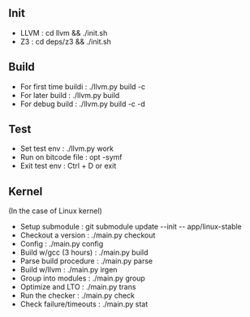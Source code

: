 Init
----

- LLVM    : cd llvm && ./init.sh
- Z3      : cd deps/z3 && ./init.sh

Build
-----

- For first time buildi   : ./llvm.py build -c
- For later build         : ./llvm.py build
- For debug build         : ./llvm.py build -c -d <item>

Test
----

- Set test env            : ./llvm.py work
- Run on bitcode file     : opt -symf <path-to-output> <path-to-bitcode>
- Exit test env           : Ctrl + D or exit

Kernel
------

(In the case of Linux kernel)

- Setup submodule         : git submodule update --init -- app/linux-stable
- Checkout a version      : ./main.py checkout
- Config                  : ./main.py config
- Build w/gcc (3 hours)   : ./main.py build
- Parse build procedure   : ./main.py parse
- Build w/llvm            : ./main.py irgen
- Group into modules      : ./main.py group
- Optimize and LTO        : ./main.py trans
- Run the checker         : ./main.py check
- Check failure/timeouts  : ./main.py stat
